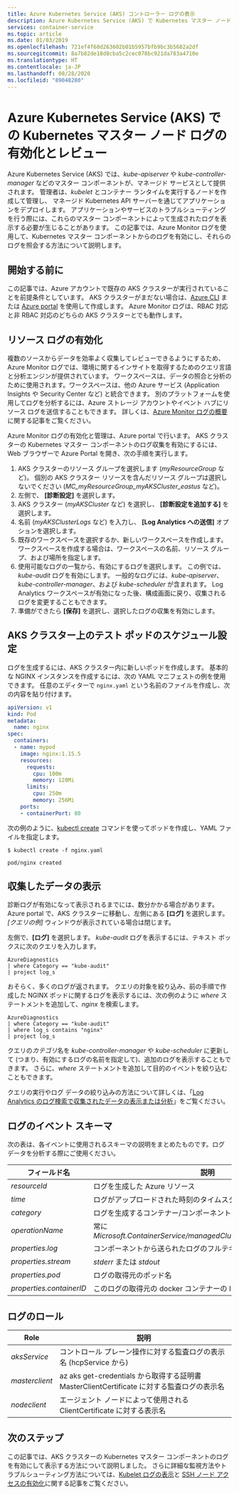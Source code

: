 ```yaml
---
title: Azure Kubernetes Service (AKS) コントローラー ログの表示
description: Azure Kubernetes Service (AKS) で Kubernetes マスター ノードのログを有効にし、それらを表示する方法について説明します
services: container-service
ms.topic: article
ms.date: 01/03/2019
ms.openlocfilehash: 721ef4f60d263602b01b5957bfb9bc3b5682a2df
ms.sourcegitcommit: 8a7b82de18d8cba5c2cec078bc921da783a4710e
ms.translationtype: HT
ms.contentlocale: ja-JP
ms.lasthandoff: 08/28/2020
ms.locfileid: "89048280"
---
```

# <a name="enable-and-review-kubernetes-master-node-logs-in-azure-kubernetes-service-aks"></a>Azure Kubernetes Service (AKS) での Kubernetes マスター ノード ログの有効化とレビュー

Azure Kubernetes Service (AKS) では、*kube-apiserver* や *kube-controller-manager* などのマスター コンポーネントが、マネージド サービスとして提供されます。 管理者は、*kubelet* とコンテナー ランタイムを実行するノードを作成して管理し、 マネージド Kubernetes API サーバーを通じてアプリケーションをデプロイします。 アプリケーションやサービスのトラブルシューティングを行う際には、これらのマスター コンポーネントによって生成されたログを表示する必要が生じることがあります。 この記事では、Azure Monitor ログを使用して、Kubernetes マスター コンポーネントからのログを有効にし、それらのログを照会する方法について説明します。

## <a name="before-you-begin"></a>開始する前に

この記事では、Azure アカウントで既存の AKS クラスターが実行されていることを前提条件としています。 AKS クラスターがまだない場合は、[Azure CLI][cli-quickstart] または [Azure portal][portal-quickstart] を使用して作成します。 Azure Monitor ログは、RBAC 対応と非 RBAC 対応のどちらの AKS クラスターとでも動作します。

## <a name="enable-resource-logs"></a>リソース ログの有効化

複数のソースからデータを効率よく収集してレビューできるようにするため、Azure Monitor ログでは、環境に関するインサイトを取得するためのクエリ言語と分析エンジンが提供されています。 ワークスペースは、データの照合と分析のために使用されます。ワークスペースは、他の Azure サービス (Application Insights や Security Center など) と統合できます。 別のプラットフォームを使用してログを分析するには、Azure ストレージ アカウントやイベント ハブにリソース ログを送信することもできます。 詳しくは、[Azure Monitor ログの概要][log-analytics-overview]に関する記事をご覧ください。

Azure Monitor ログの有効化と管理は、Azure portal で行います。 AKS クラスターの Kubernetes マスター コンポーネントのログ収集を有効にするには、Web ブラウザーで Azure Portal を開き、次の手順を実行します。

1. AKS クラスターのリソース グループを選択します (*myResourceGroup* など)。 個別の AKS クラスター リソースを含んだリソース グループは選択しないでください (*MC_myResourceGroup_myAKSCluster_eastus* など)。
1. 左側で、 **[診断設定]** を選択します。
1. AKS クラスター (*myAKSCluster* など) を選択し、 **[診断設定を追加する]** を選択します。
1. 名前 (*myAKSClusterLogs* など) を入力し、 **[Log Analytics への送信]** オプションを選択します。
1. 既存のワークスペースを選択するか、新しいワークスペースを作成します。 ワークスペースを作成する場合は、ワークスペースの名前、リソース グループ、および場所を指定します。
1. 使用可能なログの一覧から、有効にするログを選択します。 この例では、*kube-audit* ログを有効にします。 一般的なログには、*kube-apiserver*、*kube-controller-manager*、および *kube-scheduler* が含まれます。 Log Analytics ワークスペースが有効になった後、構成画面に戻り、収集されるログを変更することもできます。
1. 準備ができたら **[保存]** を選択し、選択したログの収集を有効にします。

## <a name="schedule-a-test-pod-on-the-aks-cluster"></a>AKS クラスター上のテスト ポッドのスケジュール設定

ログを生成するには、AKS クラスター内に新しいポッドを作成します。 基本的な NGINX インスタンスを作成するには、次の YAML マニフェストの例を使用できます。 任意のエディターで `nginx.yaml` という名前のファイルを作成し、次の内容を貼り付けます。

```yaml
apiVersion: v1
kind: Pod
metadata:
  name: nginx
spec:
  containers:
  - name: mypod
    image: nginx:1.15.5
    resources:
      requests:
        cpu: 100m
        memory: 128Mi
      limits:
        cpu: 250m
        memory: 256Mi
    ports:
    - containerPort: 80
```

次の例のように、[kubectl create][kubectl-create] コマンドを使ってポッドを作成し、YAML ファイルを指定します。

```
$ kubectl create -f nginx.yaml

pod/nginx created
```

## <a name="view-collected-logs"></a>収集したデータの表示

診断ログが有効になって表示されるまでには、数分かかる場合があります。 Azure portal で、AKS クラスターに移動し、左側にある **[ログ]** を選択します。 *[クエリの例]* ウィンドウが表示されている場合は閉じます。


左側で、**[ログ]** を選択します。 *kube-audit* ログを表示するには、テキスト ボックスに次のクエリを入力します。

```
AzureDiagnostics
| where Category == "kube-audit"
| project log_s
```

おそらく、多くのログが返されます。 クエリの対象を絞り込み、前の手順で作成した NGINX ポッドに関するログを表示するには、次の例のように *where* ステートメントを追加して、*nginx* を検索します。

```
AzureDiagnostics
| where Category == "kube-audit"
| where log_s contains "nginx"
| project log_s
```

クエリの*カテゴリ*名を *kube-controller-manager* や *kube-scheduler* に更新して (つまり、有効にするログの名前を指定して)、追加のログを表示することもできます。 さらに、*where* ステートメントを追加して目的のイベントを絞り込むこともできます。

クエリの実行やログ データの絞り込みの方法について詳しくは、「[Log Analytics のログ検索で収集されたデータの表示または分析][analyze-log-analytics]」をご覧ください。

## <a name="log-event-schema"></a>ログのイベント スキーマ

次の表は、各イベントに使用されるスキーマの説明をまとめたものです。ログ データを分析する際にご使用ください。

| フィールド名               | 説明 |
|--------------------------|-------------|
| *resourceId*             | ログを生成した Azure リソース |
| *time*                   | ログがアップロードされた時刻のタイムスタンプ |
| *category*               | ログを生成するコンテナー/コンポーネントの名前 |
| *operationName*          | 常に *Microsoft.ContainerService/managedClusters/diagnosticLogs/Read* |
| *properties.log*         | コンポーネントから送られたログのフルテキスト |
| *properties.stream*      | *stderr* または *stdout* |
| *properties.pod*         | ログの取得元のポッド名 |
| *properties.containerID* | このログの取得元の docker コンテナーの ID |

## <a name="log-roles"></a>ログのロール

| Role                     | 説明 |
|--------------------------|-------------|
| *aksService*             | コントロール プレーン操作に対する監査ログの表示名 (hcpService から) |
| *masterclient*           | az aks get-credentials から取得する証明書 MasterClientCertificate に対する監査ログの表示名 |
| *nodeclient*             | エージェント ノードによって使用される ClientCertificate に対する表示名 |

## <a name="next-steps"></a>次のステップ

この記事では、AKS クラスターの Kubernetes マスター コンポーネントのログを有効にして表示する方法について説明しました。 さらに詳細な監視方法やトラブルシューティング方法については、[Kubelet ログの表示][kubelet-logs]と [SSH ノード アクセスの有効化][aks-ssh]に関する記事をご覧ください。

<!-- LINKS - external -->
[kubectl-create]: https://kubernetes.io/docs/reference/generated/kubectl/kubectl-commands#create

<!-- LINKS - internal -->
[cli-quickstart]: kubernetes-walkthrough.md
[portal-quickstart]: kubernetes-walkthrough-portal.md
[log-analytics-overview]: ../azure-monitor/log-query/log-query-overview.md
[analyze-log-analytics]: ../azure-monitor/log-query/get-started-portal.md
[kubelet-logs]: kubelet-logs.md
[aks-ssh]: ssh.md
[az-feature-register]: /cli/azure/feature#az-feature-register
[az-feature-list]: /cli/azure/feature#az-feature-list
[az-provider-register]: /cli/azure/provider#az-provider-register
